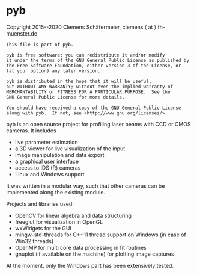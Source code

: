 # pyb

Copyright 2015--2020 Clemens Schäfermeier, clemens ( at ) fh-muenster.de

    This file is part of pyb.

    pyb is free software: you can redistribute it and/or modify
    it under the terms of the GNU General Public License as published by
    the Free Software Foundation, either version 3 of the License, or
    (at your option) any later version.

    pyb is distributed in the hope that it will be useful,
    but WITHOUT ANY WARRANTY; without even the implied warranty of
    MERCHANTABILITY or FITNESS FOR A PARTICULAR PURPOSE.  See the
    GNU General Public License for more details.

    You should have received a copy of the GNU General Public License
    along with pyb.  If not, see <http://www.gnu.org/licenses/>.

pyb is an open source project for profiling laser beams with CCD or CMOS cameras. It includes
  - live parameter estimation
  - a 3D viewer for live visualization of the input
  - image manipulation and data export
  - a graphical user interface
  - access to IDS (R) cameras
  - Linux and Windows support

It was written in a modular way, such that other cameras can be implemented along the existing module.

Projects and libraries used:
  - OpenCV for linear algebra and data structuring
  - freeglut for visualization in OpenGL
  - wxWidgets for the GUI
  - mingw-std-threads for C++11 thread support on Windows (in case of Win32 threads)
  - OpenMP for multi core data processing in fit routines
  - gnuplot (if available on the machine) for plotting image captures

At the moment, only the Windows part has been extensively tested.

